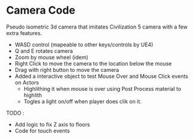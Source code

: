 Camera Code
===========

Pseudo isometric 3d camera that imitates Civilization 5 camera with a few extra features.

* WASD control (mapeable to other keys/controls by UE4)
* Q and E rotates camera
* Zoom by mouse wheel (idem)
* Right Click to move the camera to the location below the mouse
* Drag with right button to move the camera
* Added a interactive object to test Mouse Over and Mouse Click events on Actors
  * Highlithing it when mouse is over using Post Process material to highlith
  * Togles a light on/off when player does clik on it.

TODO :

* Add logic to fix Z axis to floors
* Code for touch events


